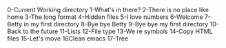 0-Current Working directory
1-What's in there?
2-There is no place like home
3-The long format
4-Hidden files
5-I love numbers
6-Welcome
7-Betty in my first directory
8-Bye bye Betty
9-Bye bye my first directory
10-Back to the future
11-Lists
12-File type
13-We re symbols
14-Copy HTML files
15-Let's move
16Clean emacs
17-Tree
